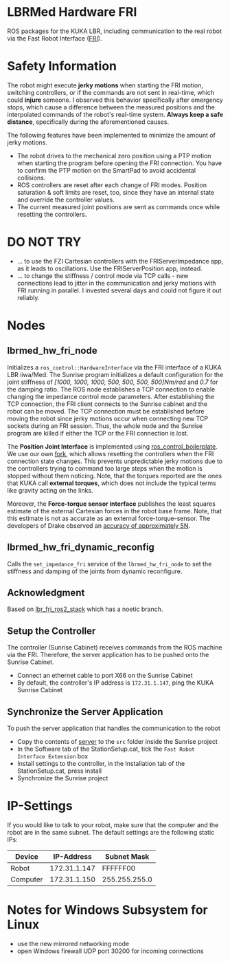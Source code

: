 # LBRMed Hardware FRI
ROS packages for the KUKA LBR, including communication to the real robot via the Fast Robot Interface ([FRI](https://github.com/KCL-BMEIS/fri)).

# Safety Information
The robot might execute **jerky motions** when starting the FRI motion, switching controllers, or if the commands are not sent in real-time, which could **injure** someone.
I observed this behavior specifically after emergency stops, which cause a difference between the measured positions and the interpolated commands of the robot's real-time system.
**Always keep a safe distance**, specifically during the aforementioned causes.

The following features have been implemented to minimize the amount of jerky motions.
* The robot drives to the mechanical zero position using a PTP motion when starting the program before opening the FRI connection. You have to confirm the PTP motion on the SmartPad to avoid accidental collisions.
* ROS controllers are reset after each change of FRI modes. Position saturation & soft limits are reset, too, since they have an internal state and override the controller values.
* The current measured joint positions are sent as commands once while resetting the controllers.

# DO NOT TRY
* ... to use the FZI Cartesian controllers with the FRIServerImpedance app, as it leads to oscillations. Use the FRIServerPosition app, instead.
* ... to change the stiffness / control mode via TCP calls - new connections lead to jitter in the communication and jerky motions with FRI running in parallel.
  I invested several days and could not figure it out reliably.

# Nodes
## lbrmed_hw_fri_node
Initializes a `ros_control::HardwareInterface` via the FRI interface of a KUKA LBR iiwa/Med.
The Sunrise program initializes a default configuration for the joint stiffness of *[1000, 1000, 1000, 500, 500, 500, 500]Nm/rad* and *0.7* for the damping ratio.
The ROS node establishes a TCP connection to enable changing the impedance control mode parameters.
After establishing the TCP connection, the FRI client connects to the Sunrise cabinet and the robot can be moved.
The TCP connection must be established before moving the robot since jerky motions occur when connecting new TCP sockets during an FRI session.
Thus, the whole node and the Sunrise program are killed if either the TCP or the FRI connection is lost.

The **Position Joint Interface** is implemented using [ros_control_boilerplate](http://wiki.ros.org/ros_control_boilerplate).
We use our own [fork](https://github.com/Tuebel/ros_control_boilerplate/tree/combined_robot_hw_draft), which allows resetting the controllers when the FRI connection state changes.
This prevents unpredictable jerky motions due to the controllers trying to command too large steps when the motion is stopped without them noticing.
Note, that the torques reported are the ones that KUKA call **external torques**, which does not include the typical terms like gravity acting on the links.

Moreover, the **Force-torque sensor interface** publishes the least squares estimate of the external Cartesian forces in the robot base frame.
Note, that this estimate is not as accurate as an external force-torque-sensor.
The developers of Drake observed an [accuracy of approximately 5N](https://github.com/achuwilson/pydrake-manipulator-documentation#estimating-cartesian-forces).

## lbrmed_hw_fri_dynamic_reconfig
Calls the `set_impedance_fri` service of the `lbrmed_hw_fri_node` to set the stiffness and damping of the joints from dynamic reconfigure.

## Acknowledgment
Based on [lbr_fri_ros2_stack](https://github.com/KCL-BMEIS/lbr_fri_ros2_stack/tree/noetic) which has a noetic branch.

## Setup the Controller
The controller (Sunrise Cabinet) receives commands from the ROS machine via the FRI. Therefore, the server application has to be pushed onto the Sunrise Cabinet.
- Connect an ethernet cable to port X66 on the Sunrise Cabinet
- By default, the controller's IP address is `172.31.1.147`, ping the KUKA Sunrise Cabinet
## Synchronize the Server Application
To push the server application that handles the communication to the robot
 - Copy the contents of [server](server) to the `src` folder inside the Sunrise project 
 - In the Software tab of the StationSetup.cat, tick the `Fast Robot Interface Extension` box
 - Install settings to the controller, in the Installation tab of the StationSetup.cat, press install
 - Synchronize the Sunrise project

# IP-Settings
If you would like to talk to your robot, make sure that the computer and the robot are in the same subnet. The default settings are the following static IPs:

| Device | IP-Address | Subnet Mask | 
| -------|------------|-------------|
| Robot | 172.31.1.147 | FFFFFF00 |
| Computer | 172.31.1.150 | 255.255.255.0 |

# Notes for Windows Subsystem for Linux
* use the new mirrored networking mode
* open Windows firewall UDP port 30200 for incoming connections

